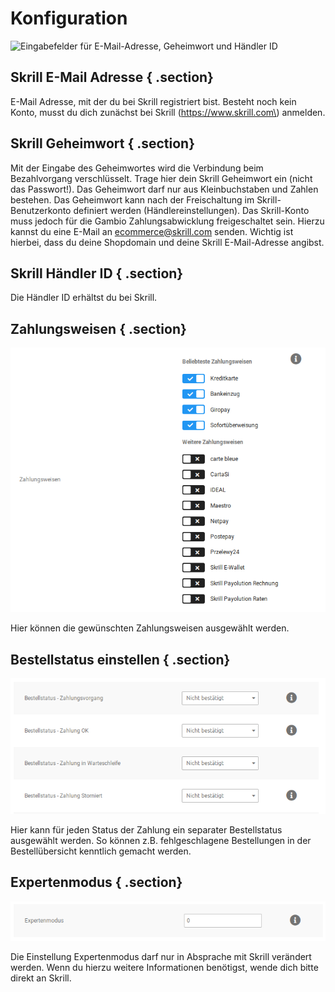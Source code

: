# Konfiguration 

![](Bilder/skrill/skrill_001_.png "Eingabefelder für E-Mail-Adresse, Geheimwort und Händler
      ID")

## Skrill E-Mail Adresse { .section}

E-Mail Adresse, mit der du bei Skrill registriert bist. Besteht noch kein Konto, musst du dich zunächst bei Skrill \(https://www.skrill.com\) anmelden.

## Skrill Geheimwort { .section}

Mit der Eingabe des Geheimwortes wird die Verbindung beim Bezahlvorgang verschlüsselt. Trage hier dein Skrill Geheimwort ein \(nicht das Passwort!\). Das Geheimwort darf nur aus Kleinbuchstaben und Zahlen bestehen. Das Geheimwort kann nach der Freischaltung im Skrill-Benutzerkonto definiert werden \(Händlereinstellungen\). Das Skrill-Konto muss jedoch für die Gambio Zahlungsabwicklung freigeschaltet sein. Hierzu kannst du eine E-Mail an ecommerce@skrill.com senden. Wichtig ist hierbei, dass du deine Shopdomain und deine Skrill E-Mail-Adresse angibst.

## Skrill Händler ID { .section}

Die Händler ID erhältst du bei Skrill.

## Zahlungsweisen { .section}

![](Bilder/skrill/skrill_002.png "Auswahl der Zahlungsweisen")

Hier können die gewünschten Zahlungsweisen ausgewählt werden.

## Bestellstatus einstellen { .section}

![](Bilder/skrill/skrill_003.png "Einstellungen für die Bestellstatus")

Hier kann für jeden Status der Zahlung ein separater Bestellstatus ausgewählt werden. So können z.B. fehlgeschlagene Bestellungen in der Bestellübersicht kenntlich gemacht werden.

## Expertenmodus { .section}

![](Bilder/skrill/skrill_004.png "Einstellung für den Expertenmodus")

Die Einstellung Expertenmodus darf nur in Absprache mit Skrill verändert werden. Wenn du hierzu weitere Informationen benötigst, wende dich bitte direkt an Skrill.



